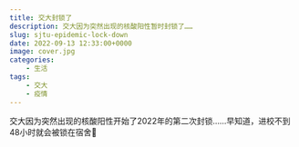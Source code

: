 ```yaml
---
title: 交大封锁了
description: 交大因为突然出现的核酸阳性暂时封锁了……
slug: sjtu-epidemic-lock-down
date: 2022-09-13 12:33:00+0000
image: cover.jpg
categories:
    - 生活
tags:
    - 交大
    - 疫情
---
```


交大因为突然出现的核酸阳性开始了2022年的第二次封锁……早知道，进校不到48小时就会被锁在宿舍🥲
